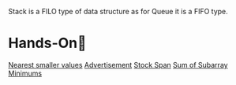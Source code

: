 Stack is a FILO type of data structure as for Queue it is a FIFO type.


# Hands-On📜
[Nearest smaller values](https://cses.fi/problemset/task/1645/)
[Advertisement](https://cses.fi/problemset/task/1142/) <!---lookOut--->
[Stock Span](https://practice.geeksforgeeks.org/problems/stock-span-problem-1587115621/1#)
[Sum of Subarray Minimums](https://leetcode.com/problems/sum-of-subarray-minimums/description/)


